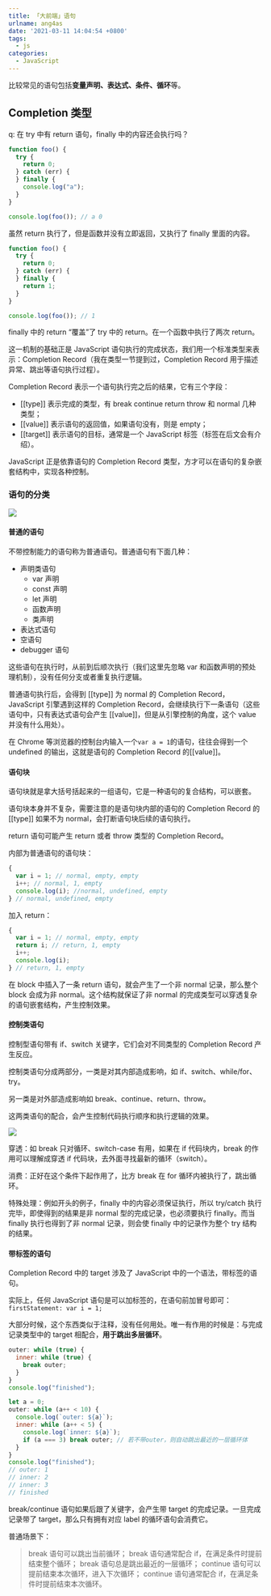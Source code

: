 ```yaml
---
title: 「大前端」语句
urlname: ang4as
date: '2021-03-11 14:04:54 +0800'
tags:
  - js
categories:
  - JavaScript
---
```


比较常见的语句包括**变量声明、表达式、条件、循环**等。

## Completion 类型

q: 在 try 中有 return 语句，finally 中的内容还会执行吗？

```javascript
function foo() {
  try {
    return 0;
  } catch (err) {
  } finally {
    console.log("a");
  }
}

console.log(foo()); // a 0
```

虽然 return 执行了，但是函数并没有立即返回，又执行了 finally 里面的内容。

```javascript
function foo() {
  try {
    return 0;
  } catch (err) {
  } finally {
    return 1;
  }
}

console.log(foo()); // 1
```

finally 中的 return “覆盖”了 try 中的 return。在一个函数中执行了两次 return。

这一机制的基础正是 JavaScript 语句执行的完成状态，我们用一个标准类型来表示：Completion Record（我在类型一节提到过，Completion Record 用于描述异常、跳出等语句执行过程）。

Completion Record 表示一个语句执行完之后的结果，它有三个字段：

- [[type]] 表示完成的类型，有 break continue return throw 和 normal 几种类型；
- [[value]] 表示语句的返回值，如果语句没有，则是 empty；
- [[target]] 表示语句的目标，通常是一个 JavaScript 标签（标签在后文会有介绍）。

JavaScript 正是依靠语句的 Completion Record 类型，方才可以在语句的复杂嵌套结构中，实现各种控制。

### 语句的分类

![](https://cdn.nlark.com/yuque/0/2021/jpeg/250093/1615445223702-799e3ef7-c111-4ed4-9e2b-47168c33f138.jpeg#height=872&id=UDqtr&originHeight=872&originWidth=555&originalType=binary∶=1&size=0&status=done&style=none&width=555)

#### 普通的语句

不带控制能力的语句称为普通语句。普通语句有下面几种：

- 声明类语句
  - var 声明
  - const 声明
  - let 声明
  - 函数声明
  - 类声明
- 表达式语句
- 空语句
- debugger 语句

这些语句在执行时，从前到后顺次执行（我们这里先忽略 var 和函数声明的预处理机制），没有任何分支或者重复执行逻辑。

普通语句执行后，会得到 [[type]] 为 normal 的 Completion Record，JavaScript 引擎遇到这样的 Completion Record，会继续执行下一条语句（这些语句中，只有表达式语句会产生 [[value]]，但是从引擎控制的角度，这个 value 并没有什么用处）。

在 Chrome 等浏览器的控制台内输入一个`var a = 1`的语句，往往会得到一个 undefined 的输出，这就是语句的 Completion Record 的[[value]]。

#### 语句块

语句块就是拿大括号括起来的一组语句，它是一种语句的复合结构，可以嵌套。

语句块本身并不复杂，需要注意的是语句块内部的语句的 Completion Record 的[[type]] 如果不为 normal，会打断语句块后续的语句执行。

return 语句可能产生 return 或者 throw 类型的 Completion Record。

内部为普通语句的语句块：

```javascript
{
  var i = 1; // normal, empty, empty
  i++; // normal, 1, empty
  console.log(i); //normal, undefined, empty
} // normal, undefined, empty
```

加入 return：

```javascript
{
  var i = 1; // normal, empty, empty
  return i; // return, 1, empty
  i++;
  console.log(i);
} // return, 1, empty
```

在 block 中插入了一条 return 语句，就会产生了一个非 normal 记录，那么整个 block 会成为非 normal。这个结构就保证了非 normal 的完成类型可以穿透复杂的语句嵌套结构，产生控制效果。

#### 控制类语句

控制型语句带有 if、switch 关键字，它们会对不同类型的 Completion Record 产生反应。

控制类语句分成两部分，一类是对其内部造成影响，如 if、switch、while/for、try。

另一类是对外部造成影响如 break、continue、return、throw。

这两类语句的配合，会产生控制代码执行顺序和执行逻辑的效果。

![](https://cdn.nlark.com/yuque/0/2021/png/250093/1615445223714-4291ff93-7e23-48f4-a44b-69ab8dcc847b.png#height=463&id=Wljim&originHeight=463&originWidth=840&originalType=binary∶=1&size=0&status=done&style=none&width=840)

穿透：如 break 只对循环、switch-case 有用，如果在 if 代码块内，break 的作用可以理解成穿透 if 代码块，去外面寻找最新的循环（switch）。

消费：正好在这个条件下起作用了，比方 break 在 for 循环内被执行了，跳出循环。

特殊处理：例如开头的例子，finally 中的内容必须保证执行，所以 try/catch 执行完毕，即使得到的结果是非 normal 型的完成记录，也必须要执行 finally。而当 finally 执行也得到了非 normal 记录，则会使 finally 中的记录作为整个 try 结构的结果。

#### 带标签的语句

Completion Record 中的 target 涉及了 JavaScript 中的一个语法，带标签的语句。

实际上，任何 JavaScript 语句是可以加标签的，在语句前加冒号即可：`firstStatement: var i = 1;`

大部分时候，这个东西类似于注释，没有任何用处。唯一有作用的时候是：与完成记录类型中的 target 相配合，**用于跳出多层循环**。

```javascript
outer: while (true) {
  inner: while (true) {
    break outer;
  }
}
console.log("finished");

let a = 0;
outer: while (a++ < 10) {
  console.log(`outer: ${a}`);
  inner: while (a++ < 5) {
    console.log(`inner: ${a}`);
    if (a === 3) break outer; // 若不带outer，则自动跳出最近的一层循环体
  }
}
console.log("finished");
// outer: 1
// inner: 2
// inner: 3
// finished
```

break/continue 语句如果后跟了关键字，会产生带 target 的完成记录。一旦完成记录带了 target，那么只有拥有对应 label 的循环语句会消费它。

普通场景下：

> break 语句可以跳出当前循环； break 语句通常配合 if，在满足条件时提前结束整个循环； break 语句总是跳出最近的一层循环； continue 语句可以提前结束本次循环，进入下次循环； continue 语句通常配合 if，在满足条件时提前结束本次循环。
